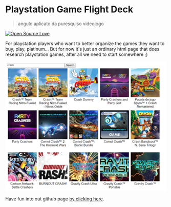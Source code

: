 # Playstation Game Flight Deck

> angulo aplicato da puresquiso videojogo

[![Open Source Love](https://badges.frapsoft.com/os/mit/mit.svg?v=102)](https://github.com/lordazzi/playstation-game-flight-deck/blob/documentation/LICENSE)

For playstation players who want to better organize the games they want to buy, play, platinum... But for now it's just an ordinary html page that does research playstation games, after all we need to start somewhere ;)

![How it look likes](playstation-search.png)

Have fun into out github page [by clicking here](https://lordazzi.github.io/playstation-game-flight-deck/?q=crash).
